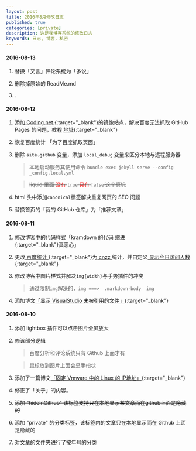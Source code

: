 ```yaml
---
layout: post
title: 2016年8月修改日志
published: true
categories: [private]
description: 这是我博客系统的修改日志
keywords: 日志, 博客，私密
---
```


#### 2016-08-13

1. 替换「又言」评论系统为「多说」

2. 删除掉原始的 ReadMe.md

3. .







#### 2016-08-12

1. 添加[ Coding.net ][h12-1]{:target="_blank"}的镜像站点，解决百度无法抓取 GitHub Pages 的问题，教程 [地址][h12-2]{:target="_blank"}

2. 恢复百度统计 「为了百度抓取页面」

3. 删除 ~~`site.github`~~ 变量，添加 `local_debug` 变量来区分本地与远程服务器
	
	> 本地启动服务其使用命令 `bundle exec jekyll serve --config _config.local.yml`

	> ~~liquid 里面 <font color="red">没有</font> `true` <font color="red">只有</font> `false` 这个真坑~~

4. html 头中添加`canonical`标签解决重复网页的 SEO 问题

5. 替换首页的「我的 GitHub 仓库」为「推荐文章」

[h12-1]: http://ychost.coding.me/
[h12-2]: #

#### 2016-08-11

1. 修改博客中的代码样式「kramdown 的代码[ 缩进 ][h11-1]{:target="_blank"}真恶心」

2. 更改[ 百度统计 ][h11-4]{:target="_blank"}为[ cnzz ][h11-2]统计，并自定义[ 显示今日访问人数 ][h11-3]{:target="_blank"}

3. 修改博客中图片样式并解决`img{width}`与手势插件的冲突
	
	> 通过限制`img`解决的，`img ===>  .markdown-body  img`

4. 添加博文[「显示 VisualStudio 未被引用的文件」][h11-5]{:target="_blank"}

[h11-1]: http://mazhuang.org/2016/06/28/vim-kramdown-tab/
[h11-2]: http://www.umeng.com/
[h11-3]: #
[h11-4]: http://tongji.baidu.com/
[h11-5]: /2016//11/show-all-files-in-visualStudio/


#### 2016-08-10

1. 添加 lightbox 插件可以点击图片全屏放大
2. 修该部分逻辑

	> 百度分析和评论系统只有 Github 上面才有

    > 鼠标放到图片上面会呈手指状

3. 添加了一篇博文[「固定 Vmware 中的 Linux 的 IP地址」][h10-1]{:target="_blank"}

4. 修正了「关于」的内容。

5. ~~添加 "hideInGithub" 该标签支持只在本地显示某文章而在github上面是隐藏的~~

6. 添加 "private" 的分类标签，该标签内的文章只在本地显示而在 Github 上面是隐藏的

7. 对文章的文件夹进行了按年号的分类

[h10-1]: /2016/08/10/fixed-ip-in-vmware-linux/
